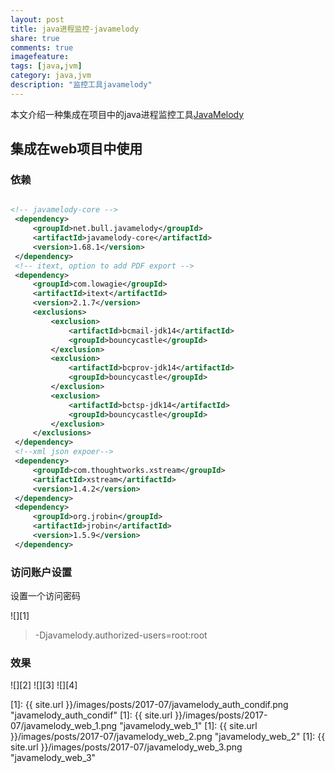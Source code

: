 ```yaml
---
layout: post
title: java进程监控-javamelody
share: true
comments: true
imagefeature:
tags: [java,jvm]
category: java,jvm
description: "监控工具javamelody"
---
```




<!--more-->

本文介绍一种集成在项目中的java进程监控工具[JavaMelody](https://github.com/javamelody/javamelody)


## 集成在web项目中使用

### 依赖
```xml

<!-- javamelody-core -->
 <dependency>
     <groupId>net.bull.javamelody</groupId>
     <artifactId>javamelody-core</artifactId>
     <version>1.68.1</version>
 </dependency>
 <!-- itext, option to add PDF export -->
 <dependency>
     <groupId>com.lowagie</groupId>
     <artifactId>itext</artifactId>
     <version>2.1.7</version>
     <exclusions>
         <exclusion>
             <artifactId>bcmail-jdk14</artifactId>
             <groupId>bouncycastle</groupId>
         </exclusion>
         <exclusion>
             <artifactId>bcprov-jdk14</artifactId>
             <groupId>bouncycastle</groupId>
         </exclusion>
         <exclusion>
             <artifactId>bctsp-jdk14</artifactId>
             <groupId>bouncycastle</groupId>
         </exclusion>
     </exclusions>
 </dependency>
 <!--xml json expoer-->
 <dependency>
     <groupId>com.thoughtworks.xstream</groupId>
     <artifactId>xstream</artifactId>
     <version>1.4.2</version>
 </dependency>
 <dependency>
     <groupId>org.jrobin</groupId>
     <artifactId>jrobin</artifactId>
     <version>1.5.9</version>
 </dependency>

```

### 访问账户设置

设置一个访问密码

![][1]


> -Djavamelody.authorized-users=root:root


### 效果

![][2]
![][3]
![][4]

[1]: {{ site.url }}/images/posts/2017-07/javamelody_auth_condif.png "javamelody_auth_condif"
[1]: {{ site.url }}/images/posts/2017-07/javamelody_web_1.png "javamelody_web_1"
[1]: {{ site.url }}/images/posts/2017-07/javamelody_web_2.png "javamelody_web_2"
[1]: {{ site.url }}/images/posts/2017-07/javamelody_web_3.png "javamelody_web_3"
